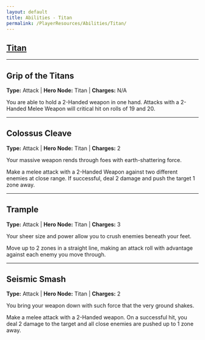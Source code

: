 ```yaml
---
layout: default
title: Abilities - Titan
permalink: /PlayerResources/Abilities/Titan/
---
```

## [Titan](#Titan)

------------------------------------------------
## Grip of the Titans
**Type:** Attack
 | **Hero Node:** Titan
 | **Charges:** N/A

You are able to hold a 2-Handed weapon in one hand.
Attacks with a 2-Handed Melee Weapon will critical hit on rolls of 19 and 20.

------------------------------------------------
## Colossus Cleave
**Type:** Attack
 | **Hero Node:** Titan
 | **Charges:** 2

Your massive weapon rends through foes with earth-shattering force.

Make a melee attack with a 2-Handed Weapon against two different enemies at close range. If successful, deal 2 damage and push the target 1 zone away.

------------------------------------------------
## Trample
**Type:** Attack
 | **Hero Node:** Titan
 | **Charges:** 3

Your sheer size and power allow you to crush enemies beneath your feet.

 Move up to 2 zones in a straight line, making an attack roll with advantage against each enemy you move through.

------------------------------------------------
## Seismic Smash
**Type:** Attack
 | **Hero Node:** Titan
 | **Charges:** 2

You bring your weapon down with such force that the very ground shakes.

Make a melee attack with a 2-Handed weapon. On a successful hit, you deal 2 damage to the target and all close enemies are pushed up to 1 zone away.